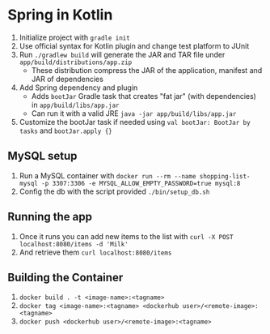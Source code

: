 # Spring in Kotlin

1. Initialize project with `gradle init`
2. Use official syntax for Kotlin plugin and change test platform to JUnit
3. Run `./gradlew build` will generate the JAR and TAR file under `app/build/distributions/app.zip`
    - These distribution compress the JAR of the application, manifest and JAR of dependencies
4. Add Spring dependency and plugin
   - Adds `bootJar` Gradle task that creates "fat jar" (with dependencies) in `app/build/libs/app.jar`
   - Can run it with a valid JRE `java -jar app/build/libs/app.jar`
5. Customize the bootJar task if needed using `val bootJar: BootJar by tasks` and `bootJar.apply {}`

## MySQL setup

1. Run a MySQL container with `docker run --rm --name shopping-list-mysql -p 3307:3306 -e MYSQL_ALLOW_EMPTY_PASSWORD=true mysql:8`
2. Config the db with the script provided `./bin/setup_db.sh`

## Running the app

1. Once it runs you can add new items to the list with `curl -X POST localhost:8080/items -d 'Milk'`
2. And retrieve them `curl localhost:8080/items`

## Building the Container

1. `docker build . -t <image-name>:<tagname>`
2. `docker tag <image-name>:<tagname> <dockerhub user>/<remote-image>:<tagname>`
3. `docker push <dockerhub user>/<remote-image>:<tagname>`